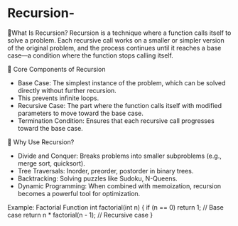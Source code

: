 # Recursion-

🔁What Is Recursion?
Recursion is a technique where a function calls itself to solve a problem. 
Each recursive call works on a smaller or simpler version of the original problem,
and the process continues until it reaches a base case—a condition where the function stops calling itself.

🧠 Core Components of Recursion
- Base Case: The simplest instance of the problem, which can be solved directly without further recursion.
- This prevents infinite loops.
- Recursive Case: The part where the function calls itself with modified parameters to move toward the base case.
- Termination Condition: Ensures that each recursive call progresses toward the base case.

🧩 Why Use Recursion?
- Divide and Conquer: Breaks problems into smaller subproblems (e.g., merge sort, quicksort).
- Tree Traversals: Inorder, preorder, postorder in binary trees.
- Backtracking: Solving puzzles like Sudoku, N-Queens.
- Dynamic Programming: When combined with memoization, recursion becomes a powerful tool for optimization.


 Example: Factorial Function
int factorial(int n) {
    if (n == 0) return 1;         // Base case
    return n * factorial(n - 1);  // Recursive case
}

